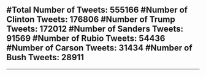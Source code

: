 #Total Number of Tweets: 555166 
#Number of Clinton Tweets: 176806
#Number of Trump Tweets: 172012
#Number of Sanders Tweets: 91569
#Number of Rubio Tweets: 54436
#Number of Carson Tweets: 31434
#Number of Bush Tweets: 28911
---
---
